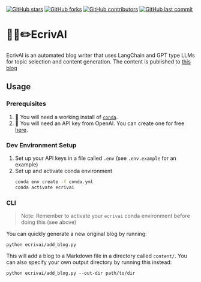 [![GitHub stars](https://img.shields.io/github/stars/ruankie/ecrivai)](https://github.com/ruankie/ecrivai/stargazers)
[![GitHub forks](https://img.shields.io/github/forks/ruankie/ecrivai)](https://github.com/ruankie/ecrivai/network)
[![GitHub contributors](https://img.shields.io/github/contributors/ruankie/ecrivai)](https://github.com/ruankie/ecrivai/graphs/contributors)
[![GitHub last commit](https://img.shields.io/github/last-commit/ruankie/ecrivai)](https://github.com/ruankie/ecrivai/commits/main)


# 🦜🔗✏️EcrivAI
EcrivAI is an automated blog writer that uses LangChain and GPT type LLMs for topic selection and content generation. The content is published to [this blog](https://ruankie.github.io/ecrivai-blog-hugo/)

## Usage
### Prerequisites
1. 🐍 You will need a working install of [`conda`](https://www.anaconda.com/download#downloads).
2. 🔑 You will need an API key from OpenAI. You can create one for free [here](https://platform.openai.com/account/api-keys).

### Dev Environment Setup
1. Set up your API keys in a file called `.env` (see `.env.example` for an example)
2. Set up and activate conda environment
    ```bash
    conda env create -f conda.yml
    conda activate ecrivai
    ```

### CLI

> Note: Remember to activate your `ecrivai` conda environment before doing this (see above)

You can quickly generate a new original blog by running:

```
python ecrivai/add_blog.py
```

This will add a blog to a Markdown file in a directory called `content/`. You can also specify your own output directory by running this instead:
```
python ecrivai/add_blog.py --out-dir path/to/dir
```
